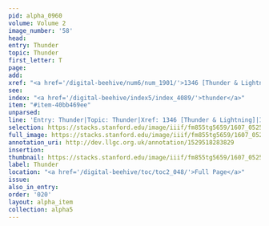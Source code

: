 ```yaml
---
pid: alpha_0960
volume: Volume 2
image_number: '58'
head:
entry: Thunder
topic: Thunder
first_letter: T
page:
add:
xref: "<a href='/digital-beehive/num6/num_1901/'>1346 [Thunder & Lightning]</a>"
see:
index: "<a href='/digital-beehive/index5/index_4089/'>thunder</a>"
item: "#item-40bb469ee"
unparsed:
line: 'Entry: Thunder|Topic: Thunder|Xref: 1346 [Thunder & Lightning]|Index: thunder|#item-40bb469ee'
selection: https://stacks.stanford.edu/image/iiif/fm855tg5659/1607_0525/832,4221,2942,382/full/0/default.jpg
full_image: https://stacks.stanford.edu/image/iiif/fm855tg5659/1607_0525/full/full/0/default.jpg
annotation_uri: http://dev.llgc.org.uk/annotation/1529518283829
insertion:
thumbnail: https://stacks.stanford.edu/image/iiif/fm855tg5659/1607_0525/832,4221,600,180/250,/0/default.jpg
label: Thunder
location: "<a href='/digital-beehive/toc/toc2_048/'>Full Page</a>"
issue:
also_in_entry:
order: '020'
layout: alpha_item
collection: alpha5
---
```

